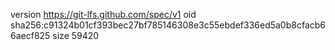 version https://git-lfs.github.com/spec/v1
oid sha256:c91324b01cf393bec27bf785146308e3c55ebdef336ed5a0b8cfacb66aecf825
size 59420
